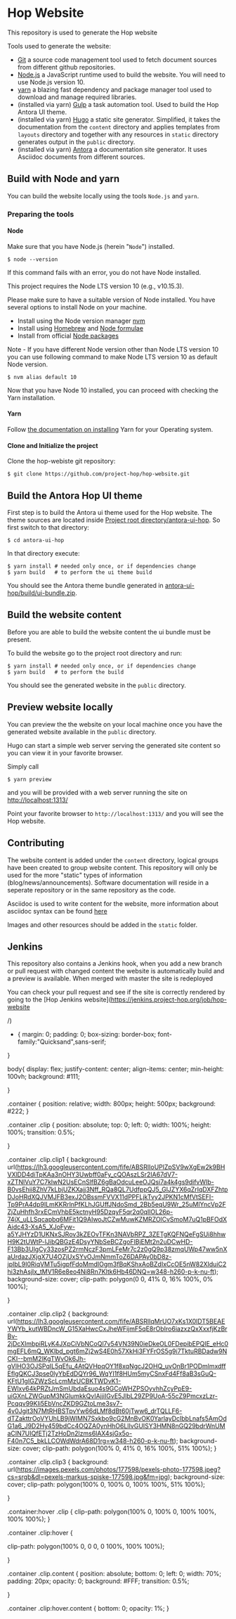 # Hop Website

This repository is used to generate the Hop website

Tools used to generate the website:

 - [Git](https://git-scm.com/) a source code management tool used to fetch document sources from different
   github repositories.
 - [Node.js](https://nodejs.org/) a JavaScript runtime used to build the website. You will need to use Node.js version 10.
 - [yarn](https://yarnpkg.com/) a blazing fast dependency and package manager tool used to download
   and manage required libraries.
 - (installed via yarn) [Gulp](http://gulpjs.com/) a task automation tool. Used to build the Hop
   Antora UI theme.
 - (installed via yarn) [Hugo](https://gohugo.io) a static site generator. Simplified, it takes the
   documentation from the `content` directory and applies templates from `layouts`
   directory and together with any resources in `static` directory generates output in
   the `public` directory.
 - (installed via yarn) [Antora](https://antora.org/) a documentation site generator. It uses
   Asciidoc documents from different sources.

## Build with Node and yarn

You can build the website locally using the tools `Node.js` and `yarn`.


### Preparing the tools

#### Node

Make sure that you have Node.js (herein "`Node`") installed.

    $ node --version

If this command fails with an error, you do not have Node installed.

This project requires the Node LTS version 10 (e.g., v10.15.3).

Please make sure to have a suitable version of Node installed. You have several options to install
Node on your machine.

- Install using the Node version manager [nvm](https://github.com/creationix/nvm)
- Install using [Homebrew](https://brew.sh/) and [Node formulae](https://formulae.brew.sh/formula/node)
- Install from official [Node packages](https://nodejs.org/en/download/)

Note - If you have different Node version other than Node LTS version 10 you can use following command to make
Node LTS version 10 as default Node version.

    $ nvm alias default 10

Now that you have Node 10 installed, you can proceed with checking the Yarn installation.

#### Yarn

Follow [the documentation on installing](https://yarnpkg.com/en/docs/install) Yarn for your Operating system.

#### Clone and Initialize the project

Clone the hop-webiste git repository:

    $ git clone https://github.com/project-hop/hop-website.git


## Build the Antora Hop UI theme

First step is to build the Antora ui theme used for the Hop website. The theme sources are located
inside [Project root directory/antora-ui-hop](antora-ui-hop). So first switch to that directory:

    $ cd antora-ui-hop

In that directory execute:

    $ yarn install # needed only once, or if dependencies change
    $ yarn build   # to perform the ui theme build

You should see the Antora theme bundle generated in [antora-ui-hop/build/ui-bundle.zip](antora-ui-hop).

## Build the website content

Before you are able to build the website content the ui bundle must be present.

To build the website go to the project root directory and run:

    $ yarn install # needed only once, or if dependencies change
    $ yarn build   # to perform the build

You should see the generated website in the `public` directory.

## Preview website locally

You can preview the the website on your local machine once you have the generated website available in
the `public` directory.

Hugo can start a simple web server serving the generated site content so you can view it in your favorite browser.

Simply call

    $ yarn preview

and you will be provided with a web server running the site on [http://localhost:1313/](http://localhost:1313/)

Point your favorite browser to `http://localhost:1313/` and you will see the Hop website.

## Contributing

The website content is added under the `content` directory, logical groups have been created to group website content. This repository will only be used for the more "static" types of information (blog/news/announcements). Software documentation will reside in a seperate repository or in the same repository as the code.

Asciidoc is used to write content for the website, more information about asciidoc syntax can be found [here](https://asciidoctor.org/docs/asciidoc-syntax-quick-reference/)

Images and other resources should be added in the `static` folder.

## Jenkins
This repository also contains a Jenkins hook, when you add a new branch or pull request with changed content the website is automatically build and a preview is available. When merged with master the site is redeployed

You can check your pull request and see if the site is correctly rendered by going to the [Hop Jenkins website](https://jenkins.project-hop.org/job/hop-website


/)



* {
    margin: 0;
    padding: 0;
    box-sizing: border-box;
    font-family:"Quicksand",sans-serif;
  
}

body{
  display: flex;
  justify-content: center;
  align-items: center;
  min-height: 100vh;
  background: #111;
  
}

.container
{
  position: relative;
  width: 800px;
  height: 500px;
  background: #222;
}

.container .clip
{
  position: absolute;
  top: 0;
  left: 0;
  width: 100%;
  height: 100%;
  transition: 0.5%;
  
}

.container .clip.clip1
{
  background: url(https://lh3.googleusercontent.com/fife/ABSRlIoUPlZpSV9wXgEw2k9BHVXlDD4diTpKAa3nOHY3Uwbff0aFy_cQOAszLSr2IA67dV7-xZTNlVuY7C7klwN2UsECnSlfBZ6gBaOdcuLeeOJQsi7a4k4gs9difvWIb-B0vsEhii8ZhV7kLbjUZKXajj3Nff_RQa8QL7UdfppQJ5_GlJZYX6qZrIqDXFZhtpDJoHRdXQJVMJFB3exJ2OBssmFVVX11dPPFLjkTvy2JPKN1cMfVtSEFI-Tp9PrA4dp9ILmKKRrlnPfKLhJGUffJNdoSmd_2Bb5eqU9Wr_25uMlYncVp2FZjZuHhfh3rxECmVhbE5kctnyH95DzqyF5qr2q0qIlOL26p-74jX_uLLSqcapbq6MFit1Q9AIwoJtCZwMuwKZMRZOlCvSmoM7uQ1pBFOdXAidc43-XsA5_XJoFyw-a5YJHYzD1UKNxSJRov3kZEOvTFKn3NAVbRPZ_3ZETgKQFNQeFgSUi8hhwH9K2tUWtP-lJibQBGzE4DsyYNbSeBCZgoFlBjEMt2n2uDCwHD-F13Bb3UlgCy33zosPZ2rmNczF3pmLFeMr7c2z0gQ9p38zmqUWp47ww5nXaUrdazJXjgX7U4OZjUxSYvOJmNmmToZ6DAPAy0bD8z-jpIbL9I0RiqVMTu5igpfFdoMmdIOgm3fBqKShxAoBZdIxCcOE5nW82XIduiC2hi3zhAsjlx_tMV1R6e8eo4Ni8Rn7Kltk6Hb46DNQ=w348-h260-p-k-nu-ft);
  background-size: cover;
  clip-path: polygon(0 0, 41% 0, 16% 100%, 0% 100%);
  
}

.container .clip.clip2
{
  background: url(https://lh3.googleusercontent.com/fife/ABSRlIqMrUO7xKs1X0lDT5BEAEYWYb_kutWBDncW_G15XaHwcCxJheWFijmF5qE8rObIro6iazxzQxXxxfjKzBrBv-2jDcXImbpiRLyK4JXpCiVbNCoQl7v54VN39N0ieDkeOL0FDepibEPQIE_eHc0mgEFL6mQ_WKlbd_pgt6mZj2wS4E0h57XkHi3FYFrOS5g9i7TktuRBDadw9NCKI--bmM2lKgTWvOk6Jh-gVlHO3OJSPqIL5qEfu_4AtQVHpqOY1f8xqNgcJ2OHQ_uvOnBr1PODmlmxdffEflgQKCJ3pse0lyYbEdDQYr96_WqYI1f8HUm5myCSnxFd4Ff8aB3sGuQ-KFtU1gIGZWzScLcmMzUCBKTWDvK1-EWlxv64kPRZtJmSmUbdaEsuo4s9GCoWHZPSOyvhhZcyPpE9-uiGXnLZWGupM3NGlumkkQvIAjjiIGvE5JlbL29ZP9UoA-55cZ9PmcxzLzr-Pcqqv99KIi5EbVncZKD9GZtoLme3sv7-4v0Jgit3N7MtRHBSTpvYw66dLMf8dBt60jTww6_drTQLLF6-dTZakttrOoVYUhLB9jWIMN7Sxkbo9cG2MnBvOK0YarlayDcIbbLnafs5AmOdG1a6_J9D2Hy459bdCc4OQZA0ynHhO6LlIvGUISY3HMN8nGQ29bdrWnUMaCIN7UIQfETj2TzHoDn2lzms6lAX4sjGx5o-F40n7C5_bkLLCOWdWdrA68D1rg=w348-h260-p-k-nu-ft);
  background-size: cover;
  clip-path: polygon(100% 0, 41% 0, 16% 100%, 51% 100%);
}

.container .clip.clip3
{
  background: url(https://images.pexels.com/photos/177598/pexels-photo-177598.jpeg?cs=srgb&dl=pexels-markus-spiske-177598.jpg&fm=jpg);
  background-size: cover;
  clip-path: polygon(100% 0, 100%  0, 100% 100%, 51% 100%);
  
}

.container:hover .clip
{
  clip-path:  polygon(100% 0, 100% 0, 100% 100%, 100% 100%);
}


.container .clip:hover
{
 
  clip-path: polygon(100% 0, 0 0, 0 100%, 100% 100%);
  
}

.container .clip.content
{
  position: absolute;
  bottom: 0;
  left: 0;
  width: 70%;
  padding: 20px;
  opacity: 0;
  background: #FFF;
  transition: 0.5%;
  
}

.container .clip:hover.content
{
  bottom: 0;
  opacity: 1%;
}


